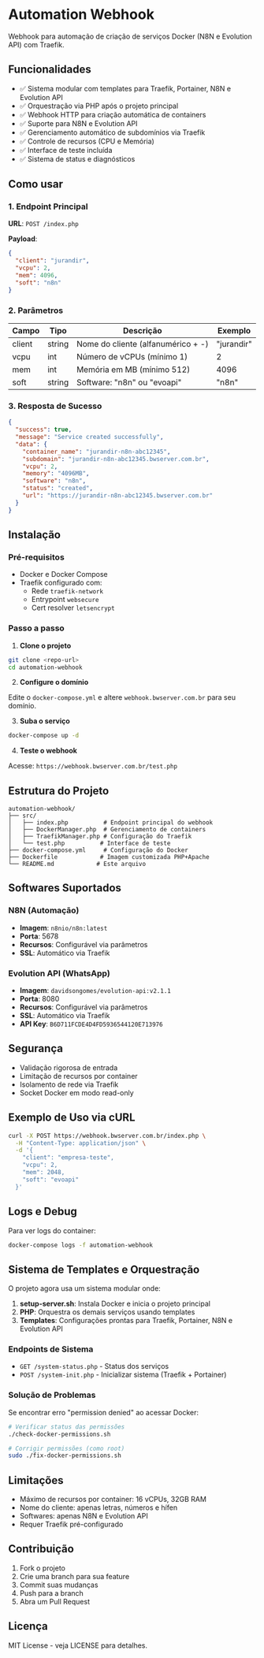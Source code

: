 # Automation Webhook

Webhook para automação de criação de serviços Docker (N8N e Evolution API) com Traefik.

## Funcionalidades

- ✅ Sistema modular com templates para Traefik, Portainer, N8N e Evolution API
- ✅ Orquestração via PHP após o projeto principal
- ✅ Webhook HTTP para criação automática de containers
- ✅ Suporte para N8N e Evolution API  
- ✅ Gerenciamento automático de subdomínios via Traefik
- ✅ Controle de recursos (CPU e Memória)
- ✅ Interface de teste incluída
- ✅ Sistema de status e diagnósticos

## Como usar

### 1. Endpoint Principal

**URL**: `POST /index.php`

**Payload**:
```json
{
  "client": "jurandir",
  "vcpu": 2,
  "mem": 4096,
  "soft": "n8n"
}
```

### 2. Parâmetros

| Campo  | Tipo   | Descrição                           | Exemplo    |
|--------|--------|-------------------------------------|------------|
| client | string | Nome do cliente (alfanumérico + -) | "jurandir" |
| vcpu   | int    | Número de vCPUs (mínimo 1)         | 2          |
| mem    | int    | Memória em MB (mínimo 512)         | 4096       |
| soft   | string | Software: "n8n" ou "evoapi"        | "n8n"      |

### 3. Resposta de Sucesso

```json
{
  "success": true,
  "message": "Service created successfully",
  "data": {
    "container_name": "jurandir-n8n-abc12345",
    "subdomain": "jurandir-n8n-abc12345.bwserver.com.br",
    "vcpu": 2,
    "memory": "4096MB",
    "software": "n8n",
    "status": "created",
    "url": "https://jurandir-n8n-abc12345.bwserver.com.br"
  }
}
```

## Instalação

### Pré-requisitos

- Docker e Docker Compose
- Traefik configurado com:
  - Rede `traefik-network` 
  - Entrypoint `websecure`
  - Cert resolver `letsencrypt`

### Passo a passo

1. **Clone o projeto**
```bash
git clone <repo-url>
cd automation-webhook
```

2. **Configure o domínio**

Edite o `docker-compose.yml` e altere `webhook.bwserver.com.br` para seu domínio.

3. **Suba o serviço**
```bash
docker-compose up -d
```

4. **Teste o webhook**

Acesse: `https://webhook.bwserver.com.br/test.php`

## Estrutura do Projeto

```
automation-webhook/
├── src/
│   ├── index.php          # Endpoint principal do webhook
│   ├── DockerManager.php  # Gerenciamento de containers
│   ├── TraefikManager.php # Configuração do Traefik
│   └── test.php          # Interface de teste
├── docker-compose.yml     # Configuração do Docker
├── Dockerfile            # Imagem customizada PHP+Apache
└── README.md            # Este arquivo
```

## Softwares Suportados

### N8N (Automação)
- **Imagem**: `n8nio/n8n:latest`
- **Porta**: 5678
- **Recursos**: Configurável via parâmetros
- **SSL**: Automático via Traefik

### Evolution API (WhatsApp)
- **Imagem**: `davidsongomes/evolution-api:v2.1.1`
- **Porta**: 8080
- **Recursos**: Configurável via parâmetros
- **SSL**: Automático via Traefik
- **API Key**: `B6D711FCDE4D4FD5936544120E713976`

## Segurança

- Validação rigorosa de entrada
- Limitação de recursos por container
- Isolamento de rede via Traefik
- Socket Docker em modo read-only

## Exemplo de Uso via cURL

```bash
curl -X POST https://webhook.bwserver.com.br/index.php \
  -H "Content-Type: application/json" \
  -d '{
    "client": "empresa-teste",
    "vcpu": 2,
    "mem": 2048,
    "soft": "evoapi"
  }'
```

## Logs e Debug

Para ver logs do container:
```bash
docker-compose logs -f automation-webhook
```

## Sistema de Templates e Orquestração

O projeto agora usa um sistema modular onde:

1. **setup-server.sh**: Instala Docker e inicia o projeto principal
2. **PHP**: Orquestra os demais serviços usando templates
3. **Templates**: Configurações prontas para Traefik, Portainer, N8N e Evolution API

### Endpoints de Sistema

- `GET /system-status.php` - Status dos serviços
- `POST /system-init.php` - Inicializar sistema (Traefik + Portainer)

### Solução de Problemas

Se encontrar erro "permission denied" ao acessar Docker:

```bash
# Verificar status das permissões
./check-docker-permissions.sh

# Corrigir permissões (como root)
sudo ./fix-docker-permissions.sh
```

## Limitações

- Máximo de recursos por container: 16 vCPUs, 32GB RAM
- Nome do cliente: apenas letras, números e hífen
- Softwares: apenas N8N e Evolution API
- Requer Traefik pré-configurado

## Contribuição

1. Fork o projeto
2. Crie uma branch para sua feature
3. Commit suas mudanças
4. Push para a branch
5. Abra um Pull Request

## Licença

MIT License - veja LICENSE para detalhes.
